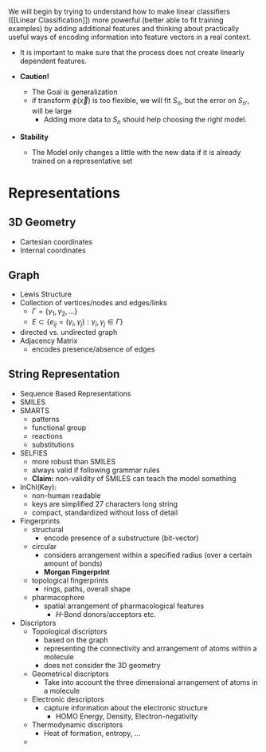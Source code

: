 We will begin by trying to understand how to make linear classifiers ([[Linear Classification]]) more powerful (better able to fit training examples) by adding additional features and thinking about practically useful ways of encoding information into feature vectors in a real context.

- It is important to make sure that the process does not create linearly dependent features.
- **Caution!**
	- The Goal is generalization
	- if transform $\phi(\vec{x})$ is too flexible, we will fit $S_{n}$, but the error on $S_{n'}$, will be large
		- Adding more data to $S_{n}$ should help choosing the right model.

- **Stability**
	- The Model only changes a little with the new data if it is already trained on a representative set

# Representations

## 3D Geometry
- Cartesian coordinates
- Internal coordinates

## Graph
- Lewis Structure
- Collection of vertices/nodes and edges/links
	- $\Gamma =\{\gamma_{1},\gamma_{2}, \dots  \}$
	- $E \subset \{ e_{ij} = (\gamma_{i},\gamma_{j}) :\gamma_{i},\gamma_{j} \in \Gamma \}$
- directed vs. undirected graph 
- Adjacency Matrix
	- encodes presence/absence of edges 


## String Representation 

- Sequence Based Representations
- SMILES 
- SMARTS
	- patterns
	- functional group
	- reactions
	- substitutions
- SELFIES
	- more robust than SMILES
	- always valid if following grammar rules
	- **Claim:** non-validity of SMILES can teach the model something
- InChl(Key):
	- non-human readable 
	- keys are simplified 27 characters long string
	- compact, standardized without loss of detail
- Fingerprints
	- structural
		- encode presence of a substructure (bit-vector)
	- circular
		- considers arrangement within a specified radius (over a certain amount of bonds)
		- **Morgan Fingerprint**
	- topological fingerprints
		- rings, paths, overall shape 
	- pharmacophore
		- spatial arrangement of pharmacological features
			- $H$-Bond donors/acceptors etc. 
- Discriptors
	- Topological discriptors
		- based on the graph 
		- representing the connectivity and arrangement of atoms within a molecule
		- does not consider the 3D geometry
	- Geometrical discriptors
		- Take into account the three dimensional arrangement of atoms in a molecule
	- Electronic descriptors 
		- capture information about the electronic structure
			- HOMO Energy, Density, Electron-negativity
	- Thermodynamic discriptors
		- Heat of formation, entropy, ... 
	- 



